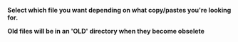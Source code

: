 **Select which file you want depending on what copy/pastes you're looking for.**

**Old files will be in an 'OLD' directory when they become obselete**
